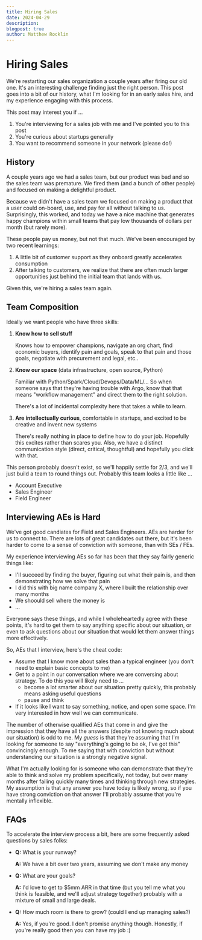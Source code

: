 ```yaml
---
title: Hiring Sales
date: 2024-04-29
description:
blogpost: true
author: Matthew Rocklin
---
```


Hiring Sales
============

We're restarting our sales organization a couple years after firing our old
one.  It's an interesting challenge finding just the right person.  This post
goes into a bit of our history, what I'm looking for in an early sales hire,
and my experience engaging with this process.

This post may interest you if ...

1.  You're interviewing for a sales job with me and I've pointed you to this post
2.  You're curious about startups generally
3.  You want to recommend someone in your network (please do!)

History
-------

A couple years ago we had a sales team, but our product was bad and so the
sales team was premature.  We fired them (and a bunch of other people) and
focused on making a delightful product.

Because we didn't have a sales team we focused on making a product that a user
could on-board, use, and pay for all without talking to us.  Surprisingly, this
worked, and today we have a nice machine that generates happy champions within
small teams that pay low thousands of dollars per month (but rarely more).

These people pay us money, but not that much.  We've been encouraged by two
recent learnings:

1.  A little bit of customer support as they onboard greatly accelerates consumption
2.  After talking to customers, we realize that there are often much larger
    opportunities just behind the initial team that lands with us.

Given this, we're hiring a sales team again.

Team Composition
----------------

Ideally we want people who have three skills:

1.  **Know how to sell stuff**

    Knows how to empower champions, navigate an org chart, find economic
    buyers, identify pain and goals, speak to that pain and those goals,
    negotiate with precurement and legal, etc..

2.  **Know our space** (data infrastructure, open source, Python)

    Familiar with Python/Spark/Cloud/Devops/Data/ML/...  So when someone says
    that they're having trouble with Argo, know that that means "workflow
    management" and direct them to the right solution.

    There's a lot of incidental complexity here that takes a while to learn.

3.  **Are intellectually curious**, comfortable in startups,  and excited to be
    creative and invent new systems

    There's really nothing in place to define how to do your job.  Hopefully
    this excites rather than scares you.  Also, we have a distinct
    communication style (direct, critical, thoughtful) and hopefully you click
    with that.

This person probably doesn't exist, so we'll happily settle for 2/3, and we'll
just build a team to round things out.  Probably this team looks a little like
...

-  Account Executive
-  Sales Engineer
-  Field Engineer

Interviewing AEs is Hard
------------------------

We've got good candiates for Field and Sales Engineers.  AEs are harder for us
to connect to.  There are lots of great candidates out there, but it's been
harder to come to a sense of conviction with someone, than with SEs / FEs.

My experience interviewing AEs so far has been that they say fairly generic
things like:

-  I'll succeed by finding the buyer, figuring out what their pain is, and then
   demonstrating how we solve that pain
-  I did this with big name company X, where I built the relationship over many
   months
-  We shoould sell where the money is
-  ...

Everyone says these things, and while I wholeheartedly agree with these points,
it's hard to get them to say anything specific about our situation, or even to
ask questions about our situation that would let them answer things more
effectively.

So, AEs that I interview, here's the cheat code:

-   Assume that I know more about sales than a typical engineer
    (you don't need to explain basic concepts to me)
-   Get to a point in our conversation where we are conversing about strategy.
    To do this you will likely need to ...
    -   become a lot smarter about our situation pretty quickly,
        this probably means asking useful questions
    -   pause and think
-   If it looks like I want to say something, notice, and open some space.
    I'm very interested in how well we can communicate.

The number of otherwise qualified AEs that come in and give the impression that
they have all the answers (despite not knowing much about our situation) is odd
to me.  My *guess* is that they're assuming that I'm looking for someone to say
"everything's going to be ok, I've got this" convincingly enough. To me
saying that with conviction but without understanding our situation is a
strongly negative signal.

What I'm actually looking for is someone who can demonstrate that they're able
to think and solve my problem specifically, not today, but over many months
after failing quickly many times and thinking through new strategies.  My
assumption is that any answer you have today is likely wrong, so if you have
strong conviction on that answer I'll probably assume that you're mentally
inflexible.

FAQs
----

To accelerate the interview process a bit, here are some frequently asked
questions by sales folks:

-   **Q:** What is your runway?

    **A:** We have a bit over two years, assuming we don't make any money

-   **Q:** What are your goals?

    **A:** I'd love to get to $5mm ARR in that time (but you tell me what you
    think is feasible, and we'll adjust strategy together) probably with a
    mixture of small and large deals.

-   **Q:** How much room is there to grow?  (could I end up managing sales?)

    **A:** Yes, if you're good.  I don't promise anything though.
    Honestly, if you're really good then you can have my job :)
